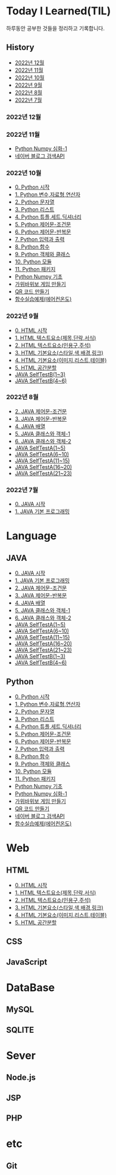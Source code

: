 # Today I Learned(TIL)

하루동안 공부한 것들을 정리하고 기록합니다.

## History

- [2022년 12월](https://github.com/jjsin123/TIL#2022년-12월)
- [2022년 11월](https://github.com/jjsin123/TIL#2022년-11월)
- [2022년 10월](https://github.com/jjsin123/TIL#2022년-10월)
- [2022년 9월](https://github.com/jjsin123/TIL#2022년-9월)
- [2022년 8월](https://github.com/jjsin123/TIL#2022년-8월)
- [2022년 7월](https://github.com/jjsin123/TIL#2022년-7월)

### 2022년 12월

### 2022년 11월
- [Python Numpy 심화-1](https://github.com/jjsin123/TIL/blob/main/Python/Python%20Numpy%20%EC%8B%AC%ED%99%94-1.md)
- [네이버 블로그 검색API](https://github.com/jjsin123/TIL/blob/main/Python/%EB%84%A4%EC%9D%B4%EB%B2%84%20%EB%B8%94%EB%A1%9C%EA%B7%B8%20%EA%B2%80%EC%83%89%20API%20.md)

### 2022년 10월

- [0. Python 시작](https://github.com/jjsin123/TIL/blob/main/Python/0%20Python%20%EC%8B%9C%EC%9E%91%20d99af069396e4fad82431896bea483b8.md)
- [1. Python 변수,자료형,연산자](https://github.com/jjsin123/TIL/blob/main/Python/1%20Python%20%EB%B3%80%EC%88%98,%EC%9E%90%EB%A3%8C%ED%98%95,%EC%97%B0%EC%82%B0%EC%9E%90%2076fbd7bf55884c35ae6158e0bee3464e.md)
- [2. Python 문자열](https://github.com/jjsin123/TIL/blob/main/Python/2%20Python%20%EB%AC%B8%EC%9E%90%EC%97%B4%20bbff2ec37d3c4d86ad0ab87f8116b55f.md)
- [3. Python 리스트](https://github.com/jjsin123/TIL/blob/main/Python/3%20Python%20%EB%A6%AC%EC%8A%A4%ED%8A%B8%20a70276e509fd43f180b7437f897532d9.md)
- [4. Python 튜플,세트,딕셔너리](https://github.com/jjsin123/TIL/blob/main/Python/4%20Python%20%ED%8A%9C%ED%94%8C,%EC%84%B8%ED%8A%B8,%EB%94%95%EC%85%94%EB%84%88%EB%A6%AC%20549e266c9438496aa03b1055413adfda.md)
- [5. Python 제어문-조건문](https://github.com/jjsin123/TIL/blob/main/Python/5%20Python%20%EC%A0%9C%EC%96%B4%EB%AC%B8-%EC%A1%B0%EA%B1%B4%EB%AC%B8.md)
- [6. Python 제어문-반복문](https://github.com/jjsin123/TIL/blob/main/Python/6%20Python%20%EC%A0%9C%EC%96%B4%EB%AC%B8-%EB%B0%98%EB%B3%B5%EB%AC%B8.md)
- [7. Python 입력과 출력](https://github.com/jjsin123/TIL/blob/main/Python/7%20Python%20%EC%9E%85%EB%A0%A5%EA%B3%BC%20%EC%B6%9C%EB%A0%A5.md)
- [8. Python 함수](https://github.com/jjsin123/TIL/blob/main/Python/8%20Python%20%ED%95%A8%EC%88%98.md)
- [9. Python 객체와 클래스](https://github.com/jjsin123/TIL/blob/main/Python/9%20Python%20%EA%B0%9D%EC%B2%B4%EC%99%80%20%ED%81%B4%EB%9E%98%EC%8A%A4.md)
- [10. Python 모듈](https://github.com/jjsin123/TIL/blob/main/Python/10%20Python%20%EB%AA%A8%EB%93%88.md)
- [11. Python 패키지](https://github.com/jjsin123/TIL/blob/main/Python/11%20Python%20%ED%8C%A8%ED%82%A4%EC%A7%80.md)
- [Python Numpy 기초](https://github.com/jjsin123/TIL/blob/main/Python/Python%20Numpy%20%EA%B8%B0%EC%B4%88.md)
- [가위바위보 게임 만들기](https://github.com/jjsin123/TIL/blob/main/Python/%EA%B0%80%EC%9C%84%EB%B0%94%EC%9C%84%EB%B3%B4%EA%B2%8C%EC%9E%84%20%EB%A7%8C%EB%93%A4%EA%B8%B0%206ac254a071e347a1a061cea1c5f9859e.md)
- [QR 코드 만들기](https://github.com/jjsin123/TIL/blob/main/Python/QR%20code%20%EB%A7%8C%EB%93%A4%EA%B8%B0%20b32f41be8d104320b2f95ef021b9e54e.md)
- [함수실습예제(에어컨온도)](https://github.com/jjsin123/TIL/blob/main/Python/%ED%95%A8%EC%88%98%EC%8B%A4%EC%8A%B5%EC%98%88%EC%A0%9C(%EC%97%90%EC%96%B4%EC%BB%A8%EC%98%A8%EB%8F%84).md)

### 2022년 9월

- [0. HTML 시작](https://github.com/jjsin123/TIL/blob/main/HTML/0%20HTML%20%EC%8B%9C%EC%9E%91.md)
- [1. HTML 텍스트요소(제목,단락,서식)](https://github.com/jjsin123/TIL/blob/main/HTML/1%20HTML%20%ED%85%8D%EC%8A%A4%ED%8A%B8%20%EC%9A%94%EC%86%8C(%EC%A0%9C%EB%AA%A9%2C%EB%8B%A8%EB%9D%BD%2C%EC%84%9C%EC%8B%9D).md)
- [2. HTML 텍스트요소(인용구,주석)](https://github.com/jjsin123/TIL/blob/main/HTML/2%20HTML%20%ED%85%8D%EC%8A%A4%ED%8A%B8%EC%9A%94%EC%86%8C(%EC%9D%B8%EC%9A%A9%EA%B5%AC%2C%EC%A3%BC%EC%84%9D).md)
- [3. HTML 기본요소(스타일,색,배경,링크)](https://github.com/jjsin123/TIL/blob/main/HTML/3%20HTML%20%EA%B8%B0%EB%B3%B8%EC%9A%94%EC%86%8C(%EC%8A%A4%ED%83%80%EC%9D%BC%2C%EC%83%89%2C%EB%B0%B0%EA%B2%BD%2C%EB%A7%81%ED%81%AC).md)
- [4. HTML 기본요소(이미지,리스트,테이블)](https://github.com/jjsin123/TIL/blob/main/HTML/4%20HTML%20%EA%B8%B0%EB%B3%B8%EC%9A%94%EC%86%8C(%EC%9D%B4%EB%AF%B8%EC%A7%80%2C%EB%A6%AC%EC%8A%A4%ED%8A%B8%2C%ED%85%8C%EC%9D%B4%EB%B8%94).md)
- [5. HTML 공간분할](https://github.com/jjsin123/TIL/blob/main/HTML/5%20HTML%20%EA%B3%B5%EA%B0%84%EB%B6%84%ED%95%A0.md)
- [JAVA SelfTestB(1~3)](https://github.com/jjsin123/TIL/blob/main/JAVA/JAVA%20SelfTest%20B%20(1~3).md)
- [JAVA SelfTestB(4~6)](https://github.com/jjsin123/TIL/blob/main/JAVA/JAVA%20SelfTest%20B%20(4~6).md)

### 2022년 8월
- [2. JAVA 제어문-조건문](https://github.com/jjsin123/TIL/blob/main/JAVA/2%20JAVA%20%EC%A0%9C%EC%96%B4%EB%AC%B8-%EC%A1%B0%EA%B1%B4%EB%AC%B8.md)
- [3. JAVA 제어문-반복문](https://github.com/jjsin123/TIL/blob/main/JAVA/3%20JAVA%20%EC%A0%9C%EC%96%B4%EB%AC%B8-%EB%B0%98%EB%B3%B5%EB%AC%B8.md)
- [4. JAVA 배열](https://github.com/jjsin123/TIL/blob/main/JAVA/4%20JAVA%20%EB%B0%B0%EC%97%B4.md)
- [5. JAVA 클래스와 객체-1](https://github.com/jjsin123/TIL/blob/main/JAVA/5%20JAVA%20%ED%81%B4%EB%9E%98%EC%8A%A4%EC%99%80%20%EA%B0%9D%EC%B2%B4-1.md)
- [6. JAVA 클래스와 객체-2](https://github.com/jjsin123/TIL/blob/main/JAVA/6%20JAVA%20%ED%81%B4%EB%9E%98%EC%8A%A4%EC%99%80%20%EA%B0%9D%EC%B2%B4-2.md)
- [JAVA SelfTestA(1~5)](https://github.com/jjsin123/TIL/blob/main/JAVA/JAVA%20SelfTest%20A%20(1~5)%20a48cf17609b74949b1c906f37bf2f0dd.md)
- [JAVA SelfTestA(6~10)](https://github.com/jjsin123/TIL/blob/main/JAVA/JAVA%20SelfTest%20A%20(6~10)%2070c0d7c3c07149de816f13e665a32c0c.md)
- [JAVA SelfTestA(11~15)](https://github.com/jjsin123/TIL/blob/main/JAVA/JAVA%20SelfTest%20A%20(11~15)%20d2aa71ba0b7a4409915dc2c08213b341.md)
- [JAVA SelfTestA(16~20)](https://github.com/jjsin123/TIL/blob/main/JAVA/JAVA%20SelfTest%20A%20(16~20)%207d932fe7cfa149c6947284dae6321285.md)
- [JAVA SelfTestA(21~23)](https://github.com/jjsin123/TIL/blob/main/JAVA/JAVA%20SelfTest%20A%20(21~23)%205ba87127402d4eecb26f5b8b60306305.md)

### 2022년 7월

- [0. JAVA 시작](https://github.com/jjsin123/TIL/blob/main/JAVA/0%20JAVA%20%EC%8B%9C%EC%9E%91%20118ad1122010479aa84e1ab1656cc625.md)
- [1. JAVA 기본 프로그래밍](https://github.com/jjsin123/TIL/blob/main/JAVA/1%20JAVA%20%EA%B8%B0%EB%B3%B8%ED%94%84%EB%A1%9C%EA%B7%B8%EB%9E%98%EB%B0%8D%2090408da769e74d7793a4003050a996ad.md)

# Language
## JAVA
- [0. JAVA 시작](https://github.com/jjsin123/TIL/blob/main/JAVA/0%20JAVA%20%EC%8B%9C%EC%9E%91%20118ad1122010479aa84e1ab1656cc625.md)
- [1. JAVA 기본 프로그래밍](https://github.com/jjsin123/TIL/blob/main/JAVA/1%20JAVA%20%EA%B8%B0%EB%B3%B8%ED%94%84%EB%A1%9C%EA%B7%B8%EB%9E%98%EB%B0%8D%2090408da769e74d7793a4003050a996ad.md)
- [2. JAVA 제어문-조건문](https://github.com/jjsin123/TIL/blob/main/JAVA/2%20JAVA%20%EC%A0%9C%EC%96%B4%EB%AC%B8-%EC%A1%B0%EA%B1%B4%EB%AC%B8.md)
- [3. JAVA 제어문-반복문](https://github.com/jjsin123/TIL/blob/main/JAVA/3%20JAVA%20%EC%A0%9C%EC%96%B4%EB%AC%B8-%EB%B0%98%EB%B3%B5%EB%AC%B8.md)
- [4. JAVA 배열](https://github.com/jjsin123/TIL/blob/main/JAVA/4%20JAVA%20%EB%B0%B0%EC%97%B4.md)
- [5. JAVA 클래스와 객체-1](https://github.com/jjsin123/TIL/blob/main/JAVA/5%20JAVA%20%ED%81%B4%EB%9E%98%EC%8A%A4%EC%99%80%20%EA%B0%9D%EC%B2%B4-1.md)
- [6. JAVA 클래스와 객체-2](https://github.com/jjsin123/TIL/blob/main/JAVA/6%20JAVA%20%ED%81%B4%EB%9E%98%EC%8A%A4%EC%99%80%20%EA%B0%9D%EC%B2%B4-2.md)
- [JAVA SelfTestA(1~5)](https://github.com/jjsin123/TIL/blob/main/JAVA/JAVA%20SelfTest%20A%20(1~5)%20a48cf17609b74949b1c906f37bf2f0dd.md)
- [JAVA SelfTestA(6~10)](https://github.com/jjsin123/TIL/blob/main/JAVA/JAVA%20SelfTest%20A%20(6~10)%2070c0d7c3c07149de816f13e665a32c0c.md)
- [JAVA SelfTestA(11~15)](https://github.com/jjsin123/TIL/blob/main/JAVA/JAVA%20SelfTest%20A%20(11~15)%20d2aa71ba0b7a4409915dc2c08213b341.md)
- [JAVA SelfTestA(16~20)](https://github.com/jjsin123/TIL/blob/main/JAVA/JAVA%20SelfTest%20A%20(16~20)%207d932fe7cfa149c6947284dae6321285.md)
- [JAVA SelfTestA(21~23)](https://github.com/jjsin123/TIL/blob/main/JAVA/JAVA%20SelfTest%20A%20(21~23)%205ba87127402d4eecb26f5b8b60306305.md)
- [JAVA SelfTestB(1~3)](https://github.com/jjsin123/TIL/blob/main/JAVA/JAVA%20SelfTest%20B%20(1~3).md)
- [JAVA SelfTestB(4~6)](https://github.com/jjsin123/TIL/blob/main/JAVA/JAVA%20SelfTest%20B%20(4~6).md)

## Python
- [0. Python 시작](https://github.com/jjsin123/TIL/blob/main/Python/0%20Python%20%EC%8B%9C%EC%9E%91%20d99af069396e4fad82431896bea483b8.md)
- [1. Python 변수,자료형,연산자](https://github.com/jjsin123/TIL/blob/main/Python/1%20Python%20%EB%B3%80%EC%88%98,%EC%9E%90%EB%A3%8C%ED%98%95,%EC%97%B0%EC%82%B0%EC%9E%90%2076fbd7bf55884c35ae6158e0bee3464e.md)
- [2. Python 문자열](https://github.com/jjsin123/TIL/blob/main/Python/2%20Python%20%EB%AC%B8%EC%9E%90%EC%97%B4%20bbff2ec37d3c4d86ad0ab87f8116b55f.md)
- [3. Python 리스트](https://github.com/jjsin123/TIL/blob/main/Python/3%20Python%20%EB%A6%AC%EC%8A%A4%ED%8A%B8%20a70276e509fd43f180b7437f897532d9.md)
- [4. Python 튜플,세트,딕셔너리](https://github.com/jjsin123/TIL/blob/main/Python/4%20Python%20%ED%8A%9C%ED%94%8C,%EC%84%B8%ED%8A%B8,%EB%94%95%EC%85%94%EB%84%88%EB%A6%AC%20549e266c9438496aa03b1055413adfda.md)
- [5. Python 제어문-조건문](https://github.com/jjsin123/TIL/blob/main/Python/5%20Python%20%EC%A0%9C%EC%96%B4%EB%AC%B8-%EC%A1%B0%EA%B1%B4%EB%AC%B8.md)
- [6. Python 제어문-반복문](https://github.com/jjsin123/TIL/blob/main/Python/6%20Python%20%EC%A0%9C%EC%96%B4%EB%AC%B8-%EB%B0%98%EB%B3%B5%EB%AC%B8.md)
- [7. Python 입력과 출력](https://github.com/jjsin123/TIL/blob/main/Python/7%20Python%20%EC%9E%85%EB%A0%A5%EA%B3%BC%20%EC%B6%9C%EB%A0%A5.md)
- [8. Python 함수](https://github.com/jjsin123/TIL/blob/main/Python/8%20Python%20%ED%95%A8%EC%88%98.md)
- [9. Python 객체와 클래스](https://github.com/jjsin123/TIL/blob/main/Python/9%20Python%20%EA%B0%9D%EC%B2%B4%EC%99%80%20%ED%81%B4%EB%9E%98%EC%8A%A4.md)
- [10. Python 모듈](https://github.com/jjsin123/TIL/blob/main/Python/10%20Python%20%EB%AA%A8%EB%93%88.md)
- [11. Python 패키지](https://github.com/jjsin123/TIL/blob/main/Python/11%20Python%20%ED%8C%A8%ED%82%A4%EC%A7%80.md)
- [Python Numpy 기초](https://github.com/jjsin123/TIL/blob/main/Python/Python%20Numpy%20%EA%B8%B0%EC%B4%88.md)
- [Python Numpy 심화-1](https://github.com/jjsin123/TIL/blob/main/Python/Python%20Numpy%20%EC%8B%AC%ED%99%94-1.md)
- [가위바위보 게임 만들기](https://github.com/jjsin123/TIL/blob/main/Python/%EA%B0%80%EC%9C%84%EB%B0%94%EC%9C%84%EB%B3%B4%EA%B2%8C%EC%9E%84%20%EB%A7%8C%EB%93%A4%EA%B8%B0%206ac254a071e347a1a061cea1c5f9859e.md)
- [QR 코드 만들기](https://github.com/jjsin123/TIL/blob/main/Python/QR%20code%20%EB%A7%8C%EB%93%A4%EA%B8%B0%20b32f41be8d104320b2f95ef021b9e54e.md)
- [네이버 블로그 검색API](https://github.com/jjsin123/TIL/blob/main/Python/%EB%84%A4%EC%9D%B4%EB%B2%84%20%EB%B8%94%EB%A1%9C%EA%B7%B8%20%EA%B2%80%EC%83%89%20API%20.md)
- [함수실습예제(에어컨온도)](https://github.com/jjsin123/TIL/blob/main/Python/%ED%95%A8%EC%88%98%EC%8B%A4%EC%8A%B5%EC%98%88%EC%A0%9C(%EC%97%90%EC%96%B4%EC%BB%A8%EC%98%A8%EB%8F%84).md)

# Web
## HTML

- [0. HTML 시작](https://github.com/jjsin123/TIL/blob/main/HTML/0%20HTML%20%EC%8B%9C%EC%9E%91.md)
- [1. HTML 텍스트요소(제목,단락,서식)](https://github.com/jjsin123/TIL/blob/main/HTML/1%20HTML%20%ED%85%8D%EC%8A%A4%ED%8A%B8%20%EC%9A%94%EC%86%8C(%EC%A0%9C%EB%AA%A9%2C%EB%8B%A8%EB%9D%BD%2C%EC%84%9C%EC%8B%9D).md)
- [2. HTML 텍스트요소(인용구,주석)](https://github.com/jjsin123/TIL/blob/main/HTML/2%20HTML%20%ED%85%8D%EC%8A%A4%ED%8A%B8%EC%9A%94%EC%86%8C(%EC%9D%B8%EC%9A%A9%EA%B5%AC%2C%EC%A3%BC%EC%84%9D).md)
- [3. HTML 기본요소(스타일,색,배경,링크)](https://github.com/jjsin123/TIL/blob/main/HTML/3%20HTML%20%EA%B8%B0%EB%B3%B8%EC%9A%94%EC%86%8C(%EC%8A%A4%ED%83%80%EC%9D%BC%2C%EC%83%89%2C%EB%B0%B0%EA%B2%BD%2C%EB%A7%81%ED%81%AC).md)
- [4. HTML 기본요소(이미지,리스트,테이블)](https://github.com/jjsin123/TIL/blob/main/HTML/4%20HTML%20%EA%B8%B0%EB%B3%B8%EC%9A%94%EC%86%8C(%EC%9D%B4%EB%AF%B8%EC%A7%80%2C%EB%A6%AC%EC%8A%A4%ED%8A%B8%2C%ED%85%8C%EC%9D%B4%EB%B8%94).md)
- [5. HTML 공간분할](https://github.com/jjsin123/TIL/blob/main/HTML/5%20HTML%20%EA%B3%B5%EA%B0%84%EB%B6%84%ED%95%A0.md)

## CSS
## JavaScript

# DataBase
## MySQL
## SQLITE

# Sever
## Node.js
## JSP
## PHP

# etc
## Git
